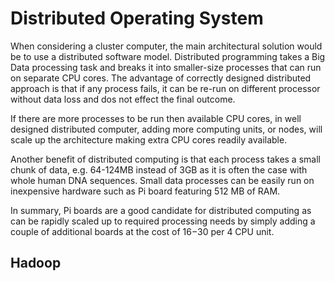 # Distributed Operating System

When considering a cluster computer, the main architectural solution would be to use a distributed software model. Distributed programming takes a Big Data processing task and breaks it into smaller-size processes that can run on separate CPU cores. The advantage of correctly designed distributed approach is that if any process fails, it can be re-run on different processor without data loss and dos not effect the final outcome. 

If there are more processes to be run then available CPU cores, in well designed distributed computer, adding more computing units, or nodes, will scale up the architecture making extra CPU cores readily available. 

Another benefit of distributed computing is that each process takes a small chunk of data, e.g. 64-124MB instead of 3GB as it is often the case with whole human DNA sequences. Small data processes can be easily run on inexpensive hardware such as Pi board featuring 512 MB of RAM.

In summary, Pi boards are a good candidate for distributed computing as can be rapidly scaled up to required processing needs by simply adding a couple of additional boards at the cost of $16-$30 per 4 CPU unit. 

## Hadoop

